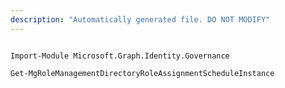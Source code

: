 ```yaml
---
description: "Automatically generated file. DO NOT MODIFY"
---
```


```powershellv2

Import-Module Microsoft.Graph.Identity.Governance

Get-MgRoleManagementDirectoryRoleAssignmentScheduleInstance

```
